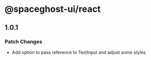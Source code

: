 # @spaceghost-ui/react

## 1.0.1

### Patch Changes

- Add option to pass reference to TextInput and adjust some styles
